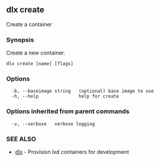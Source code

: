 ## dlx create

Create a container

### Synopsis

Create a new container.

```
dlx create [name] [flags]
```

### Options

```
  -b, --baseimage string   (optional) base image to use
  -h, --help               help for create
```

### Options inherited from parent commands

```
  -v, --verbose   verbose logging
```

### SEE ALSO

* [dlx](/docs/cmd/dlx)	 - Provision lxd containers for development

